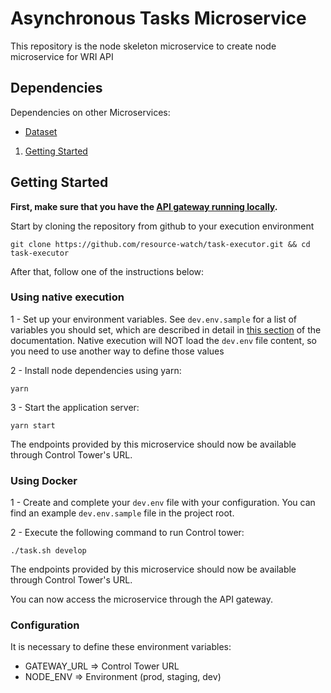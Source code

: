 # Asynchronous Tasks Microservice


This repository is the node skeleton microservice to create node microservice for WRI API

## Dependencies

Dependencies on other Microservices:
- [Dataset](https://github.com/resource-watch/dataset/)

1. [Getting Started](#getting-started)

## Getting Started

**First, make sure that you have the [API gateway running
locally](https://github.com/Vizzuality/api-gateway/tree/production#getting-started).**

Start by cloning the repository from github to your execution environment

```
git clone https://github.com/resource-watch/task-executor.git && cd task-executor
```

After that, follow one of the instructions below:

### Using native execution

1 - Set up your environment variables. See `dev.env.sample` for a list of variables you should set, which are described in detail in [this section](#environment-variables) of the documentation. Native execution will NOT load the `dev.env` file content, so you need to use another way to define those values

2 - Install node dependencies using yarn:
```
yarn
```

3 - Start the application server:
```
yarn start
```

The endpoints provided by this microservice should now be available through Control Tower's URL.

### Using Docker

1 - Create and complete your `dev.env` file with your configuration. You can find an example `dev.env.sample` file in the project root.

2 - Execute the following command to run Control tower:

```
./task.sh develop
```

The endpoints provided by this microservice should now be available through Control Tower's URL.


You can now access the microservice through the API gateway.

### Configuration

It is necessary to define these environment variables:

* GATEWAY_URL => Control Tower URL
* NODE_ENV => Environment (prod, staging, dev)


